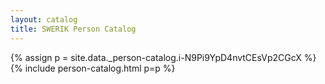 ```yaml
---
layout: catalog
title: SWERIK Person Catalog
---
```

{% assign p = site.data._person-catalog.i-N9Pi9YpD4nvtCEsVp2CGcX %}
{% include person-catalog.html p=p %}


